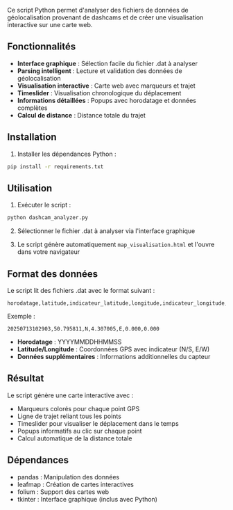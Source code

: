 Ce script Python permet d'analyser des fichiers de données de géolocalisation provenant de dashcams et de créer une visualisation interactive sur une carte web.

## Fonctionnalités

- **Interface graphique** : Sélection facile du fichier .dat à analyser
- **Parsing intelligent** : Lecture et validation des données de géolocalisation
- **Visualisation interactive** : Carte web avec marqueurs et trajet
- **Timeslider** : Visualisation chronologique du déplacement
- **Informations détaillées** : Popups avec horodatage et données complètes
- **Calcul de distance** : Distance totale du trajet

## Installation

1. Installer les dépendances Python :
```bash
pip install -r requirements.txt
```

## Utilisation

1. Exécuter le script :
```bash
python dashcam_analyzer.py
```

2. Sélectionner le fichier .dat à analyser via l'interface graphique

3. Le script génère automatiquement `map_visualisation.html` et l'ouvre dans votre navigateur

## Format des données

Le script lit des fichiers .dat avec le format suivant :
```
horodatage,latitude,indicateur_latitude,longitude,indicateur_longitude,donnee_1,donnee_2
```

Exemple :
```
20250713102903,50.795811,N,4.307005,E,0.000,0.000
```

- **Horodatage** : YYYYMMDDHHMMSS
- **Latitude/Longitude** : Coordonnées GPS avec indicateur (N/S, E/W)
- **Données supplémentaires** : Informations additionnelles du capteur

## Résultat

Le script génère une carte interactive avec :
- Marqueurs colorés pour chaque point GPS
- Ligne de trajet reliant tous les points
- Timeslider pour visualiser le déplacement dans le temps
- Popups informatifs au clic sur chaque point
- Calcul automatique de la distance totale

## Dépendances

- pandas : Manipulation des données
- leafmap : Création de cartes interactives
- folium : Support des cartes web
- tkinter : Interface graphique (inclus avec Python)
 
 
 

